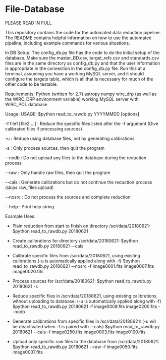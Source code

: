 # File-Database

PLEASE READ IN FULL

This repository contains the code for the automated data reduction pipeline. The README contains
helpful information on how to use the automated pipeline, including example commands for various
situations.

In DB Setup:
The config_db.py file has the code to do the initial setup of the database. Make sure the master_BD.csv, target_refs.csv and standards.csv files are
in the same directory as config_db.py and that the user information is appropriate in the connection in the
config_db.py file. Run this at a terminal, assuming you have a working MySQL server, and it should configure
the targets table, which is all that is necessary for much of the other code to be testable.


Requirements:
Python (written for 2.7)
astropy
numpy
wirc_drp (as well as the WIRC_DRP environment variable)
working MySQL server with WIRC_POL database

Usage:
USAGE: $python read_to_rawdb.py YYYYMMDD [options]

-f file1 [file2 ...]  : Reduce the specific files listed after the -f argument (Give calibrated files if processing sources)

-u                    : Reduce using database files, not by generating calibrations

-s 				            : Only process sources, then quit the program

--nodb                : Do not upload any files to the database during the reduction process

--raw 				        : Only handle raw files, then quit the program

--cals                : Generate calibrations but do not continue the reduction process (skips raw_files upload)

--nosrc			          : Do not process the sources and complete reduction

--help                : Print help string


Example Uses:
- Plain reduction from start to finish on directory /scr/data/20180621:
  $python read_to_rawdb.py 20180621

- Create calibrations for directory /scr/data/20180621:
  $python read_to_rawdb.py 20180621 --cals

- Calibrate specific files from /scr/data/20180621, using existing calibrations
  (-u is automatically applied along with -f)
  $python read_to_rawdb.py 20180621 --nosrc -f image0001.fits image0007.fits image0020.fits

- Process sources for /scr/data/20180621:
  $python read_to_rawdb.py 20180621 -s

- Reduce specific files in /scr/data/20180621, using existing calibrations, without uploading to database:
  (-u is automatically applied along with -f)
  $python read_to_rawdb.py 20180621 -f image0009.fits image0200.fits --nodb

- Generate calibrations from specific files in /scr/data/20180621:
  (-u will be deactivated when -f is paired with --cals)
  $python read_to_rawdb.py 20180621 --cals -f image0250.fits image0003.fits image0100.fits

- Upload only specific raw files to the database from /scr/data/20180621:
  $python read_to_rawdb.py 20180621 --raw -f image0050.fits image0037.fits
